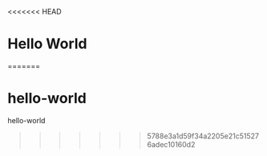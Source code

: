 <<<<<<< HEAD
# Hello World
=======
# hello-world
hello-world
>>>>>>> 5788e3a1d59f34a2205e21c515276adec10160d2
